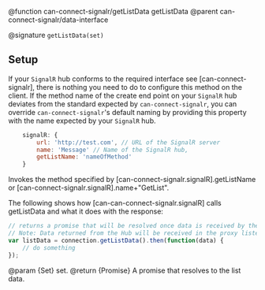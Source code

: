 @function can-connect-signalr/getListData getListData
@parent can-connect-signalr/data-interface

@signature `getListData(set)`


## Setup 
If your `SignalR` hub conforms to the required interface see [can-connect-signalr], there is nothing you need to 
do to configure this method on the client. If the method name of the create end point on your `SignalR` hub deviates from
the standard expected by `can-connect-signalr`, you can override `can-connect-signalr`'s default naming by providing
this property with the name expected by your `SignalR` hub.

```js
    signalR: {
        url: 'http://test.com', // URL of the SignalR server
        name: 'Message' // Name of the SignalR hub,
        getListName: 'nameOfMethod'
    }
```


Invokes the method specified by [can-connect-signalr.signalR].getListName or
[can-connect-signalr.signalR].name+"GetList".

The following shows how [can-can-connect-signalr.signalR] calls getListData and
what it does with the response:

```js
// returns a promise that will be resolved once data is received by the Hub.
// Note: Data returned from the Hub will be received in the proxy listener.
var listData = connection.getListData().then(function(data) {
	// do something
});

```

@param {Set} set.
@return {Promise<Object>} A promise that resolves to the list data.
